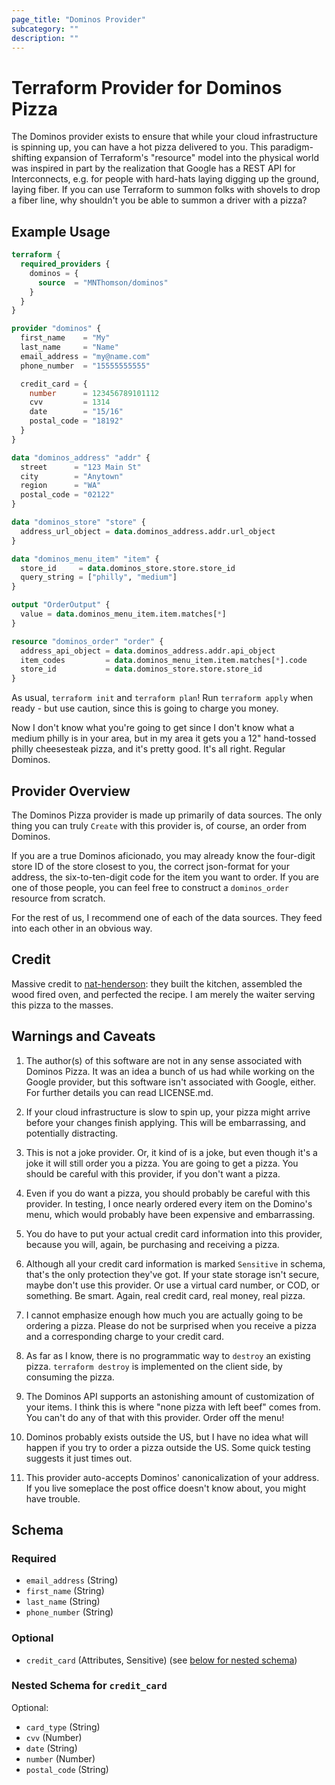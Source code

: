 ```yaml
---
page_title: "Dominos Provider"
subcategory: ""
description: ""
---
```


# Terraform Provider for Dominos Pizza

The Dominos provider exists to ensure that while your cloud infrastructure is spinning up, you can have a hot pizza delivered to you. This paradigm-shifting expansion of Terraform's "resource" model into the physical world was inspired in part by the realization that Google has a REST API for Interconnects, e.g. for people with hard-hats laying digging up the ground, laying fiber. If you can use Terraform to summon folks with shovels to drop a fiber line, why shouldn't you be able to summon a driver with a pizza?

## Example Usage

```terraform
terraform {
  required_providers {
    dominos = {
      source  = "MNThomson/dominos"
    }
  }
}

provider "dominos" {
  first_name    = "My"
  last_name     = "Name"
  email_address = "my@name.com"
  phone_number  = "15555555555"

  credit_card = {
    number      = 123456789101112
    cvv         = 1314
    date        = "15/16"
    postal_code = "18192"
  }
}

data "dominos_address" "addr" {
  street      = "123 Main St"
  city        = "Anytown"
  region      = "WA"
  postal_code = "02122"
}

data "dominos_store" "store" {
  address_url_object = data.dominos_address.addr.url_object
}

data "dominos_menu_item" "item" {
  store_id     = data.dominos_store.store.store_id
  query_string = ["philly", "medium"]
}

output "OrderOutput" {
  value = data.dominos_menu_item.item.matches[*]
}

resource "dominos_order" "order" {
  address_api_object = data.dominos_address.addr.api_object
  item_codes         = data.dominos_menu_item.item.matches[*].code
  store_id           = data.dominos_store.store.store_id
}
```

As usual, `terraform init` and `terraform plan`! Run `terraform apply` when ready - but use caution, since this is going to charge you money.

Now I don't know what you're going to get since I don't know what a medium philly is in your area, but in my area it gets you a 12" hand-tossed philly cheesesteak pizza, and it's pretty good. It's all right. Regular Dominos.

## Provider Overview

The Dominos Pizza provider is made up primarily of data sources. The only thing you can truly `Create` with this provider is, of course, an order from Dominos.

If you are a true Dominos aficionado, you may already know the four-digit store ID of the store closest to you, the correct json-format for your address, the six-to-ten-digit code for the item you want to order. If you are one of those people, you can feel free to construct a `dominos_order` resource from scratch.

For the rest of us, I recommend one of each of the data sources. They feed into each other in an obvious way.

## Credit

Massive credit to [nat-henderson](https://github.com/nat-henderson/terraform-provider-dominos): they built the kitchen, assembled the wood fired oven, and perfected the recipe. I am merely the waiter serving this pizza to the masses.

## Warnings and Caveats

1) The author(s) of this software are not in any sense associated with Dominos Pizza. It was an idea a bunch of us had while working on the Google provider, but this software isn't associated with Google, either. For further details you can read LICENSE.md.

2) If your cloud infrastructure is slow to spin up, your pizza might arrive before your changes finish applying. This will be embarrassing, and potentially distracting.

3) This is not a joke provider. Or, it kind of is a joke, but even though it's a joke it will still order you a pizza. You are going to get a pizza. You should be careful with this provider, if you don't want a pizza.

4) Even if you do want a pizza, you should probably be careful with this provider. In testing, I once nearly ordered every item on the Domino's menu, which would probably have been expensive and embarrassing.

5) You do have to put your actual credit card information into this provider, because you will, again, be purchasing and receiving a pizza.

6) Although all your credit card information is marked `Sensitive` in schema, that's the only protection they've got. If your state storage isn't secure, maybe don't use this provider. Or use a virtual card number, or COD, or something. Be smart. Again, real credit card, real money, real pizza.

7) I cannot emphasize enough how much you are actually going to be ordering a pizza. Please do not be surprised when you receive a pizza and a corresponding charge to your credit card.

8) As far as I know, there is no programmatic way to `destroy` an existing pizza. `terraform destroy` is implemented on the client side, by consuming the pizza.

9) The Dominos API supports an astonishing amount of customization of your items. I think this is where "none pizza with left beef" comes from. You can't do any of that with this provider. Order off the menu!

10) Dominos probably exists outside the US, but I have no idea what will happen if you try to order a pizza outside the US. Some quick testing suggests it just times out.

11) This provider auto-accepts Dominos' canonicalization of your address. If you live someplace the post office doesn't know about, you might have trouble.

<!-- schema generated by tfplugindocs -->
## Schema

### Required

- `email_address` (String)
- `first_name` (String)
- `last_name` (String)
- `phone_number` (String)

### Optional

- `credit_card` (Attributes, Sensitive) (see [below for nested schema](#nestedatt--credit_card))

<a id="nestedatt--credit_card"></a>
### Nested Schema for `credit_card`

Optional:

- `card_type` (String)
- `cvv` (Number)
- `date` (String)
- `number` (Number)
- `postal_code` (String)
